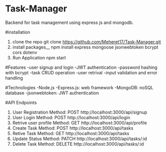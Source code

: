 # Task-Manager
Backend for task management using express js and mongodb.

#installation
1. clone the repo
git clone https://github.com/Meheret17/Task-Manager.git
2. install packages__
npm install express mongoose jsonwebtoken bcrypt cors dotenv
3. Run Application
npm start

#Features
-user signup and login
-JWT authentication
-password hashing with bcrypt
-task CRUD operation
-user retrival
-input validation and error handling

#Technologies
-Node.js
-Express.js: web framework
-MongoDB: noSQL database
-jsonwebtoken: JWT authentication

#API Endpoints
1. User Registration
   Method: POST
   http://localhost:3000/api/signup
2. User Login
   Method: POST
   http://localhost:3000/api/login
3. Retrive user profile
   Method: GET
   http://localhost:3000/api/profile
4. Create Task
   Method: POST
   http://localhost:3000/api/tasks
5. Retive Task
   Method: GET
   http://localhost:3000/api/tasks
6. Update Status
   Method: PATCH
   http://localhost:3000/api/tasks/:id
7. Delete Task
   Method: DELETE
   http://localhost:3000/api/tasks/:id


